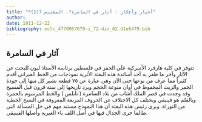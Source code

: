 ```yaml
---
title: "*أخبار وأفكار : آثار في السامرة*. المقتبس 7(1)"
author: 
date: 1911-12-22
bibliography: oclc_4770057679-i_72-div_62.d1e6479.bib
---
```




##  آثار في السامرة 


 تتوفر في كلية هارفرد الأميركية عَلَى الحفر في فلسطين برئاسة الأستاذ ليون للبحث عن    الآثار وآخر ما ظفر به  أحد  أساتذة هذه البعثة الأثرية نموذجات من الخط العبراني أقدم كثيراً مما عرف من نوعها حتى الآن وهي عبارة عن  ٧٥  قطعة تشير كل منها إلى جودة الخمر والزيت المحفوظ في أوان منوعة الحجم ويرد تاريخها إلى  ستة  قرون قبل المسيح وقد وجدت في قصر الملك أشاب من بلاد السامرة ( نابلس ) والخط المرسوم بالحمرة وبالقلم هو فينيقي ويختلف كل الاختلاف عن الحروف المربعة المعروفة في النسخ الخطية من التوراة. ويرى رئيس هذه البعثة أن هذا النموذج مستند مهم في حل المسألة التي طالما جرى الجدال فيها في أصل اللف باء العبرية وأصلها الفينيقي. 
